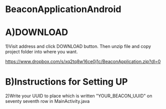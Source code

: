 # BeaconApplicationAndroid


<h1><b>A)DOWNLOAD</b></h1>

  1)Visit address and click DOWNLOAD button. Then unzip file and copy project folder into where you want.

  https://www.dropbox.com/s/xq2tq8w16ce0j1c/BeaconApplication.zip?dl=0


<h1><b>B)Instructions for Setting UP</b></h1>

 2)Write your UUID to place which is written "YOUR_BEACON_UUID" on seventy seventh row in MainActivity.java
